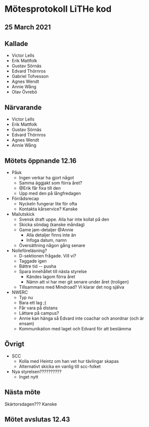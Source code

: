 # Mötesprotokoll LiTHe kod

## 25 March 2021

## Kallade

- Victor Lells
- Erik Mattfolk
- Gustav Sörnäs
- Edvard Thörnros
- Gabriel Tofvesson
- Agnes Wendt
- Annie Wång
- Olav Övrebö

## Närvarande

- Victor Lells
- Erik Mattfolk
- Gustav Sörnäs
- Edvard Thörnros
- Agnes Wendt
- Annie Wång

## Mötets öppnande 12.16

- Påsk
  - Ingen verkar ha gjort något
  - Samma äggjakt som förra året?
  - @Erik får fixa till den
  - Upp med den på långfredagen
- Förrådsrecap
  - Nyckeln fungerar lite för ofta
  - Kontakta kårservice? Kanske
- Mailutskick
  - Svensk draft uppe. Alla har inte kollat på den
  - Skicka söndag (kanske måndag)
  - Game jam-detaljer @Annie
    - Alla detaljer finns inte än
    - Infoga datum, namn
  - Översättning någon gång senare
- Nolleföreläsning?
  - D-sektionen frågade. Vill vi?
  - Taggade igen
  - Bättre tid -- pusha
  - Spara innehållet till nästa styrelse
    - Kändes lagom förra året
    - Nämn att vi har mer git senare under året (troligen)
  - Tillsammans med Mindroad? Vi klarar det nog själva
- NWERC
  - Typ nu
  - Bara ett lag ;(
  - Får vara på distans
  - Lättare på campus?
  - Annie kan hänga så Edvard inte coachar och anordnar (och är ensam)
  - Kommunikation med laget och Edvard för att bestämma

## Övrigt

- SCC
  - Kolla med Heintz om han vet hur tävlingar skapas
  - Alternativt skicka en vanlig till scc-folket
- Nya styrelsen??????????
  - Inget nytt

## Nästa möte

Skärtorsdagen??? Kanske

## Mötet avslutas 12.43
